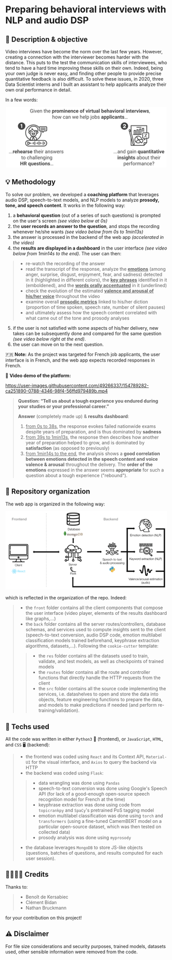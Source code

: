 # Preparing behavioral interviews with NLP and audio DSP

## :dart: Description & objective

Video interviews have become the norm over the last few years. However, creating a connection with the interviewer becomes harder with the distance. This puts to the test the communication skills of interviewees, who tend to have a hard time improving these skills on their own. Indeed, being your own judge is never easy, and finding other people to provide precise quantitative feedback is also difficult. To solve these issues, in 2020, three Data Scientist interns and I built an assistant to help applicants analyze their own oral performance in detail.

In a few words:
<p align="center">
  <a href="#"><img src="./resources/objective.png" width="500" title="objective"></a>
</p>


## :bulb: Methodology

To solve our problem, we developed a **coaching platform** that leverages audio DSP, speech-to-text models, and NLP models to analyze **prosody, tone, and speech content**. It works in the following way:
1. a **behavioral question** (out of a series of such questions) is prompted on the user's screen *(see video below at 0s)*
2. the **user records an answer to the question**, and stops the recording whenever he/she wants *(see video below from 0s to 1min13s)*
3. the answer is processed in the backend of the web app *(accelerated in the video)*
4. the **results are displayed in a dashboard** in the user interface *(see video below from 1min14s to the end)*. The user can then: 
> - re-watch the recording of the answer
> - read the transcript of the response, analyze the <ins>**emotions**</ins> (among anger, surprise, disgust, enjoyment, fear, and sadness) detected in it (highlighted in different colors), the <ins>**key phrases**</ins> identified in it (emboldened), and the <ins>**words orally accentuated**</ins> in it (underlined)
> - check the evolution of the estimated <ins>**valence and arousal of his/her voice**</ins> throughout the video
> - examine overall <ins>**prosodic metrics**</ins> linked to his/her diction (proportion of time spoken, speech rate, number of silent pauses)
> - and ultimately assess how the speech content correlated with what came out of the tone and prosody analyses
5. if the user is not satisfied with some aspects of his/her delivery, new takes can be subsequently done and compared for the same question *(see video below right at the end)*.
6. the user can move on to the next question.


:fr: **Note:** As the project was targeted for French job applicants, the user interface is in French, and the web app expects recorded responses in French.

:movie_camera: **Video demo of the platform:**


https://user-images.githubusercontent.com/49266337/154789282-ca251890-0788-4346-98f4-56ffd979489b.mp4


> **Question: “Tell us about a tough experience you endured during your studies or your professional career.”**
> 
> **Answer** (completely made up) & **results dashboard**: 
> 1. <ins>from 0s to 38s</ins>, the response evokes failed nationwide exams despite years of preparation, and is thus dominated by **sadness**
> 2. <ins>from 39s to 1min13s</ins>, the response then describes how another year of preparation helped to grow, and is dominated by **satisfaction** (as opposed to previously)
> 3. <ins>from 1min14s to the end</ins>, the analysis shows a **good correlation between emotions detected in the speech content and voice valence & arousal** throughout the delivery. The **order of the emotions** expressed in the answer seems **appropriate** for such a question about a tough experience ("rebound").



## :file_folder: Repository organization

The web app is organized in the following way:
<p align="center">
  <a href="#"><img src="./resources/approach.png" width="650" title="organization"></a>
</p>

which is reflected in the organization of the repo. Indeed:
> - the ```front``` folder contains all the client components that compose the user interface (video player, elements of the results dashboard like graphs,...)
> - the ```back``` folder contains all the server routes/controllers, database schemas, and services used to compute insights sent to the client (speech-to-text conversion, audio DSP code, emotion multilabel classification models trained beforehand, keyphrase extraction algorithms, datasets,...). Following the ```cookie-cutter``` template:
> > - the ```res``` folder contains all the datasets used to train, validate, and test models, as well as checkpoints of trained models
> > - the ```routes``` folder contains all the route and controller functions that directly handle the HTTP requests from the client
> > - the ```src``` folder contains all the source code implementing the services, i.e. datashelves to open and store the data into objects, feature engineering functions to prepare the data, and models to make predictions if needed (and perform re-training/validation).


## :wrench:	Techs used

All the code was written in either ```Python3``` 🐍 (frontend), or ```JavaScript```, ```HTML```, and ```CSS``` :desktop_computer: (backend):
> - the frontend was coded using ```React``` and its Context API, ```Material-UI``` for the visual interface, and ```Axios``` to query the backend via HTTP
> - the backend was coded using ```Flask```:
> > - data wrangling was done using ```Pandas```
> > - speech-to-text conversion was done using Google's Speech API (for lack of a good-enough open-source speech recognition model for French at the time)
> > - keyphrase extraction was done using code from ```topicrankpy``` and ```SpaCy```'s pretrained PoS tagging model
> > - emotion multilabel classification was done using ```torch``` and ```transformers``` (using a fine-tuned CamemBERT model on a particular open-source dataset, which was then tested on collected data)
> > - prosody analysis was done using ```myprosody``` 
> - the database leverages ```MongoDB``` to store JS-like objects (questions, batches of questions, and results computed for each user session).


## :family_man_woman_girl_boy: Credits

Thanks to:
> - Benoît de Kersabiec
> - Clément Bidan
> - Nathan Bruckmann

for your contribution on this project!

## :warning: Disclaimer

For file size considerations and security purposes, trained models, datasets used, other sensible information were removed from the code.
